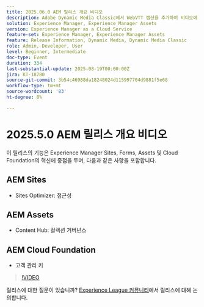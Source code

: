```yaml
---
title: 2025.06.0 AEM 릴리스 개요 비디오
description: Adobe Dynamic Media Classic에서 WebVTT 캡션을 추가하여 비디오에 대한 접근성, SEO 및 전역 범위를 개선하는 방법을 알아봅니다.
solution: Experience Manager, Experience Manager Assets
version: Experience Manager as a Cloud Service
feature-set: Experience Manager, Experience Manager Assets
feature: Release Information, Dynamic Media, Dynamic Media Classic
role: Admin, Developer, User
level: Beginner, Intermediate
doc-type: Event
duration: 334
last-substantial-update: 2025-08-19T00:00:00Z
jira: KT-18780
source-git-commit: 3b54c46988da18248024d115997704d9881f5e68
workflow-type: tm+mt
source-wordcount: '83'
ht-degree: 8%

---
```



# 2025.5.0 AEM 릴리스 개요 비디오

이 릴리스의 기능은 Experience Manager Sites, Forms, Assets 및 Cloud Foundation의 혁신에 중점을 두며, 다음과 같은 사항을 포함합니다.

## AEM Sites

* Sites Optimizer: 접근성

## AEM Assets

* Content Hub: 컬렉션 거버넌스

## AEM Cloud Foundation

* 고객 관리 키

>[!VIDEO](https://video.tv.adobe.com/v/3470885/?learn=on&enablevpops&captions=kor)

릴리스에 대한 질문이 있습니까?  [Experience League 커뮤니티](https://adobe.ly/41aKNSd)에서 릴리스에 대해 논의합니다.
